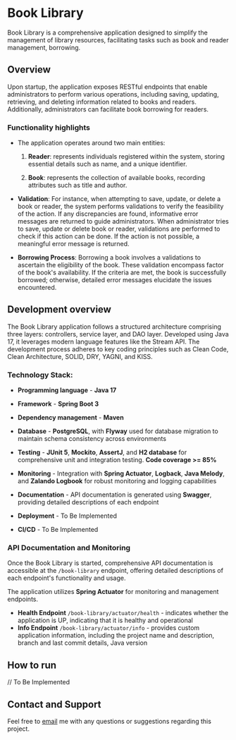# Book Library

Book Library is a comprehensive application designed to simplify the management of library resources, facilitating tasks such as book and reader management, borrowing.

## Overview

Upon startup, the application exposes RESTful endpoints that enable administrators to perform various operations, including saving, updating, retrieving, and deleting information related to books and readers.
Additionally, administrators can facilitate book borrowing for readers.


### Functionality highlights

- The application operates around two main entities:


   1. **Reader**: represents individuals registered within the system, storing essential details such as name, and a unique identifier.


    2. **Book**: represents the collection of available books, recording attributes such as title and author.

 - **Validation**: For instance, when attempting to save, update, or delete a book or reader, the system performs validations to verify the feasibility of the action.
If any discrepancies are found, informative error messages are returned to guide administrators.
When administrator tries to save, update or delete book or reader, validations are performed to check if this action can be done.
If the action is not possible, a meaningful error message is returned.


- **Borrowing Process**: Borrowing a book involves a validations to ascertain the eligibility of the book.
These validation encompass factor of the book's availability.
If the criteria are met, the book is successfully borrowed; otherwise, detailed error messages elucidate the issues encountered.

## Development overview

The Book Library application follows a structured architecture comprising three layers: controllers, service layer, and DAO layer.
Developed using Java 17, it leverages modern language features like the Stream API. The development process adheres to key coding principles such as Clean Code, Clean Architecture, SOLID, DRY, YAGNI, and KISS.

 ### Technology Stack:
- **Programming language** - **Java 17**

- **Framework** - **Spring Boot 3**

- **Dependency management** - **Maven**

- **Database** - **PostgreSQL**, with **Flyway** used for database migration to maintain schema consistency across environments

- **Testing** - **JUnit 5**, **Mockito**, **AssertJ**, and **H2 database** for comprehensive unit and integration testing. **Code coverage >= 85%**

- **Monitoring** - Integration with **Spring Actuator**, **Logback**, **Java Melody**, and **Zalando Logbook** for robust monitoring and logging capabilities

- **Documentation** - API documentation is generated using **Swagger**, providing detailed descriptions of each endpoint

- **Deployment** - To Be Implemented

- **CI/CD** - To Be Implemented

### API Documentation and Monitoring
  Once the Book Library is started, comprehensive API documentation is accessible at the `/book-library` endpoint, offering detailed descriptions of each endpoint's functionality and usage.

  The application utilizes **Spring Actuator** for monitoring and management endpoints.
  - **Health Endpoint** `/book-library/actuator/health` -  indicates whether the application is UP, indicating that it is healthy and operational
  - **Info Endpoint** `/book-library/actuator/info` - provides custom application information, including the project name and description, branch and last commit details, Java version
   
## How to run
// To Be Implemented

## Contact and Support
Feel free to [email](kashtalian1111@gmail.com) me with any questions or suggestions regarding this project.
